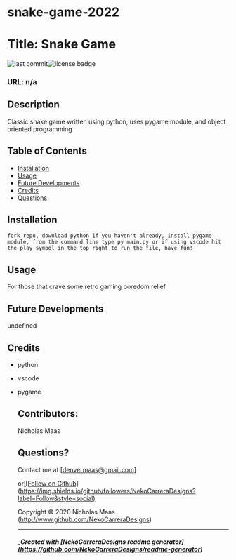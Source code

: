 # snake-game-2022

# Title: Snake Game

![last commit](https://img.shields.io/github/last-commit/NekoCarreraDesigns/snake-game-2022?style=flat-square)![license badge](https://img.shields.io/github/license/NekoCarreraDesigns/snake-game-2022?style=flat-square)

### URL: n/a

## Description

Classic snake game written using python, uses pygame module, and object oriented programming

## Table of Contents

- [Installation](#installation)
- [Usage](#usage)
- [Future Developments](#futureDevelopments)
- [Credits](#credits)
- [Questions](#questions)

## Installation

` fork repo, download python if you haven't already, install pygame module, from the command line type py main.py or if using vscode hit the play symbol in the top right to run the file, have fun! `

## Usage

For those that crave some retro gaming boredom relief

## Future Developments

undefined

## Credits

- python

- vscode

- pygame

  ## Contributors:

  Nicholas Maas

  ## Questions?

  Contact me at [denvermaas@gmail.com]

  or[![Follow on Github] (https://img.shields.io/github/followers/NekoCarreraDesigns?label=Follow&style=social)](http://www.github.com/NekoCarreraDesigns)

  Copyright © 2020 Nicholas Maas (http://www.github.com/NekoCarreraDesigns)

  ***

  ##### \_Created with [NekoCarreraDesigns readme generator] (https://github.com/NekoCarreraDesigns/readme-generator)
